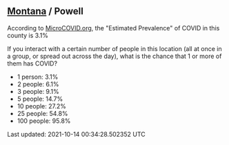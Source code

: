 
## [Montana](/united-states/montana) / Powell

According to [MicroCOVID.org](http://microcovid.org),
the "Estimated Prevalence" of COVID in this county is 3.1%

If you interact with a certain number of people in this location
(all at once in a group, or spread out across the day), what is the chance that
1 or more of them has COVID?

- 1 person: 3.1%
- 2 people: 6.1%
- 3 people: 9.1%
- 5 people: 14.7%
- 10 people: 27.2%
- 25 people: 54.8%
- 100 people: 95.8%

Last updated: 2021-10-14 00:34:28.502352 UTC
